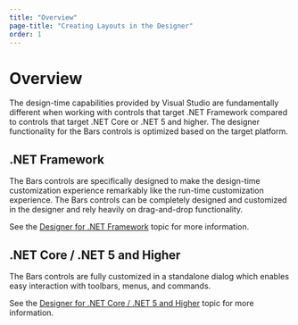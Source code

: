 ```yaml
---
title: "Overview"
page-title: "Creating Layouts in the Designer"
order: 1
---
```

# Overview

The design-time capabilities provided by Visual Studio are fundamentally different when working with controls that target .NET Framework compared to controls that target .NET Core or .NET 5 and higher. The designer functionality for the Bars controls is optimized based on the target platform.

## .NET Framework

The Bars controls are specifically designed to make the design-time customization experience remarkably like the run-time customization experience. The Bars controls can be completely designed and customized in the designer and rely heavily on drag-and-drop functionality.

See the [Designer for .NET Framework](creating-layouts.netfx.md) topic for more information.

## .NET Core / .NET 5 and Higher

The Bars controls are fully customized in a standalone dialog which enables easy interaction with toolbars, menus, and commands.

See the [Designer for .NET Core / .NET 5 and Higher](creating-layouts.md) topic for more information.
